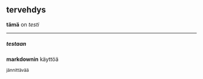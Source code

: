 <h2>tervehdys</h2>
<b>tämä</b> on <i>testi</i><hr/>
<h5>testaan</h5>
<p><b>markdownin</b> käyttöä</p>
<small>jännittävää</b>
